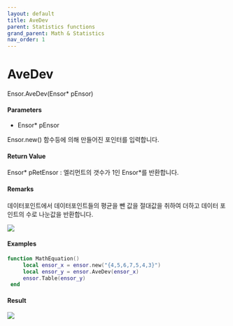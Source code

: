 ```yaml
---
layout: default
title: AveDev
parent: Statistics functions
grand_parent: Math & Statistics
nav_order: 1
---
```


# AveDev

Ensor.AveDev\(Ensor\* pEnsor\)

#### Parameters

* Ensor\* pEnsor

Ensor.new\(\) 함수등에 의해 만들어진 포인터를 입력합니다.

#### Return Value

Ensor\* pRetEnsor : 엘리먼트의 갯수가 1인 Ensor\*를 반환합니다.

#### Remarks

데이터포인트에서 데이터포인트들의 평균을 뺀 값을 절대값을 취하여 더하고 데이터 포인트의 수로 나눈값을 반환합니다.

![](/StatisitcAPI/AveDevFunc.png)

#### Examples

```lua
function MathEquation()
     local ensor_x = ensor.new("{4,5,6,7,5,4,3}")
     local ensor_y = ensor.AveDev(ensor_x)
     ensor.Table(ensor_y)
 end
```

#### Result

![](/StatisticsAPI/AveDevResultTable.png)

